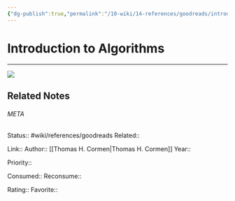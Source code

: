 ```yaml
---
{"dg-publish":true,"permalink":"/10-wiki/14-references/goodreads/introduction-to-algorithms-0262032937/","title":"Introduction to Algorithms"}
---
```


# Introduction to Algorithms
---
![](https://i.gr-assets.com/images/S/compressed.photo.goodreads.com/books/1387741681l/108986.jpg)

## Related Notes




###### META
Status:: #wiki/references/goodreads
Related:: 

Link:: 
Author:: [[Thomas H. Cormen\|Thomas H. Cormen]]
Year:: 

Priority:: 

Consumed:: 
Reconsume:: 

Rating:: 
Favorite:: 
